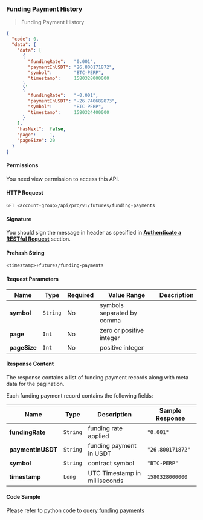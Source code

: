 ### Funding Payment History 

> Funding Payment History

```json
{
  "code": 0,
  "data": {
    "data": [
      {
        "fundingRate":   "0.001",
        "paymentInUSDT": "26.800171872",
        "symbol":        "BTC-PERP",
        "timestamp":     1580328000000
      },
      {
        "fundingRate":   "-0.001",
        "paymentInUSDT": "-26.740689873",
        "symbol":        "BTC-PERP",
        "timestamp":     1580324400000
      }
    ],
    "hasNext":  false,
    "page":     1,
    "pageSize": 20
  }
}
```

#### Permissions 

You need view permission to access this API.

#### HTTP Request

`GET <account-group>/api/pro/v1/futures/funding-payments`

#### Signature

You should sign the message in header as specified in [**Authenticate a RESTful Request**](#sign-a-request) section.

#### Prehash String

`<timestamp>+futures/funding-payments`

#### Request Parameters 

Name          |  Type    | Required | Value Range                | Description
------------- | -------- | -------- | -------------------------- | -----------
**symbol**    | `String` |   No     | symbols separated by comma | 
**page**      | `Int`    |   No     | zero or positive integer   | 
**pageSize**  | `Int`    |   No     | positive integer           | 


#### Response Content

The response contains a list of funding payment records along with meta data for the pagination. 

Each funding payment record contains the following fields:

 Name                | Type     | Description                   | Sample Response
-------------------- | -------- | ----------------------------- | -------------------------
**fundingRate**      | `String` | funding rate applied          | `"0.001"`
**paymentInUSDT**    | `String` | funding payment in USDT       | `"26.800171872"`
**symbol**           | `String` | contract symbol               | `"BTC-PERP"`
**timestamp**        | `Long`   | UTC Timestamp in milliseconds | `1580328000000`

#### Code Sample

Please refer to python code to [query funding payments](https://github.com/???/query-futures-funding-payments.py)



